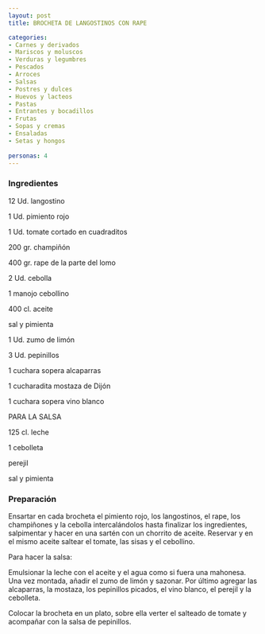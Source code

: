 ```yaml
---
layout: post
title: BROCHETA DE LANGOSTINOS CON RAPE

categories:
- Carnes y derivados
- Mariscos y moluscos
- Verduras y legumbres
- Pescados
- Arroces
- Salsas
- Postres y dulces
- Huevos y lacteos
- Pastas
- Entrantes y bocadillos
- Frutas
- Sopas y cremas
- Ensaladas
- Setas y hongos
 
personas: 4 
---
```


<h3>Ingredientes</h3>
12 Ud. langostino

1 Ud. pimiento rojo

1 Ud. tomate cortado en cuadraditos

200 gr. champiñón

400 gr. rape de la parte del lomo

2 Ud. cebolla

1 manojo cebollino

400 cl. aceite

sal y pimienta

1 Ud. zumo de limón

3 Ud. pepinillos

1 cuchara sopera alcaparras

1 cucharadita mostaza de Dijón

1 cuchara sopera vino blanco

PARA LA SALSA

125 cl. leche

1 cebolleta

perejil

sal y pimienta

<h3>Preparación</h3>
Ensartar en cada brocheta el pimiento rojo, los langostinos, el rape, los champiñones y la cebolla intercalándolos hasta finalizar los ingredientes, salpimentar y hacer en una sartén con un chorrito de aceite. Reservar y en el mismo aceite saltear el tomate, las sisas y el cebollino.

Para hacer la salsa:

Emulsionar la leche con el aceite y el agua como si fuera una mahonesa. Una vez montada, añadir el zumo de limón y sazonar. Por último agregar las alcaparras, la mostaza, los pepinillos picados, el vino blanco, el perejil y la cebolleta.

Colocar la brocheta en un plato, sobre ella verter el salteado de tomate y acompañar con la salsa de pepinillos.

